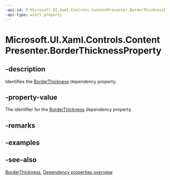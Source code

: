 ```yaml
---
-api-id: P:Microsoft.UI.Xaml.Controls.ContentPresenter.BorderThicknessProperty
-api-type: winrt property
---
```


<!-- Property syntax
public Windows.UI.Xaml.DependencyProperty BorderThicknessProperty { get; }
-->

# Microsoft.UI.Xaml.Controls.ContentPresenter.BorderThicknessProperty

## -description
Identifies the [BorderThickness](contentpresenter_borderthickness.md) dependency property.

## -property-value
The identifier for the [BorderThickness](contentpresenter_borderthickness.md) dependency property.

## -remarks

## -examples

## -see-also
[BorderThickness](contentpresenter_borderthickness.md), [Dependency properties overview](/windows/uwp/xaml-platform/dependency-properties-overview)
